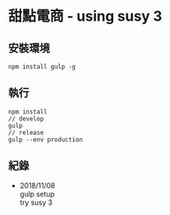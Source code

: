 # 甜點電商 - using susy 3

## 安裝環境

```
npm install gulp -g
```

## 執行

```
npm install
// develop 
gulp
// release
gulp --env production
```

## 紀錄
*	2018/11/08  
	gulp setup  
	try susy 3


